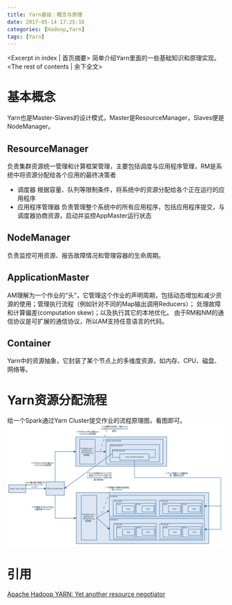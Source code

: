 ```yaml
---
title: Yarn基础：概念与原理
date: 2017-05-14 17:25:16
categories: [Hadoop,Yarn]
tags: [Yarn]
---
```

<Excerpt in index | 首页摘要>
简单介绍Yarn里面的一些基础知识和原理实现。<!-- more -->
<The rest of contents | 余下全文>
# 基本概念
Yarn也是Master-Slaves的设计模式，Master是ResourceManager，Slaves便是NodeManager。
## ResourceManager
负责集群资源统一管理和计算框架管理，主要包括调度与应用程序管理，RM是系统中将资源分配给各个应用的最终决策者
- 调度器
根据容量、队列等限制条件，将系统中的资源分配给各个正在运行的应用程序
- 应用程序管理器
负责管理整个系统中的所有应用程序，包括应用程序提交，与调度器协商资源，启动并监控AppMaster运行状态

## NodeManager
负责监控可用资源、报告故障情况和管理容器的生命周期。
## ApplicationMaster
AM理解为一个作业的“头”，它管理这个作业的声明周期，包括动态增加和减少资源的使用；管理执行流程（例如针对不同的Map输出调用Reducers）；
处理故障和计算偏差(computation skew)；以及执行其它的本地优化。
由于RM和NM的通信协议是可扩展的通信协议，所以AM支持任意语言的代码。
## Container
Yarn中的资源抽象，它封装了某个节点上的多维度资源，如内存、CPU、磁盘、网络等。

# Yarn资源分配流程
给一个Spark通过Yarn Cluster提交作业的流程原理图，看图即可。
![SparkYarnCluster](/resources/img/spark/SparkYarnCluster.png)

# 引用
[Apache Hadoop YARN: Yet another resource negotiator](https://blog.acolyer.org/2017/01/09/apache-hadoop-yarn-yet-another-resource-negotiator/)

